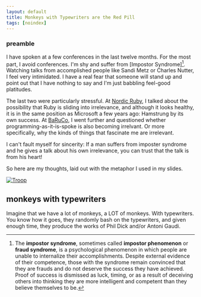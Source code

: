 ```yaml
---
layout: default
title: Monkeys with Typewriters are the Red Pill
tags: [noindex]
---
```


### preamble

I have spoken at a few conferences in the last twelve months. For the most part, I avoid conferences. I'm shy and suffer from [Impostor Syndrome][^is]. Watching talks from accomplished people like Sandi Metz or Charles Nutter, I feel very intimidated. I have a real fear that someone will stand up and point out that I have nothing to say and I'm just babbling feel-good platitudes.

[^is]: The **impostor syndrome**, sometimes called **impostor phenomenon** or **fraud syndrome**, is a psychological phenomenon in which people are unable to internalize their accomplishments. Despite external evidence of their competence, those with the syndrome remain convinced that they are frauds and do not deserve the success they have achieved. Proof of success is dismissed as luck, timing, or as a result of deceiving others into thinking they are more intelligent and competent than they believe themselves to be.

The last two were particularly stressful. At [Nordic Ruby](http://braythwayt.com/2013/06/18/nordic-ruby.html), I talked about the possibility that Ruby is sliding into irrelevance, and although it looks healthy, it is in the same position as Microsoft a few years ago: Hamstrung by its own success. At [BaRuCo](http://www.baruco.org), I went further and questioned whether programming-as-it-is-spoke is also becoming irrelvant. Or more specifically, why the kinds of things that fascinate me are irrelevant.

I can't fault myself for sincerity: If a man suffers from imposter syndrome and he gives a talk about his own irrelevance, you can trust that the talk is from his heart!

So here are my thoughts, laid out with the metaphor I used in my slides.

[![Troop](http://farm7.staticflickr.com/6024/5888927678_9b2c9b8e14_b.jpg)](http://www.flickr.com/photos/doug88888/5888927678/)

## monkeys with typewriters

Imagine that we have a lot of monkeys, a LOT of monkeys. With typewriters. You know how it goes, they randomly bash on the typewriters, and given enough time, they produce the works of Phil Dick and/or Antoni Gaudi.